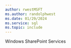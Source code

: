 ```yaml
---
author: rwestMSFT
ms.author: randolphwest
ms.date: 01/29/2024
ms.service: sql
ms.topic: include
---
```

 Windows SharePoint Services 
